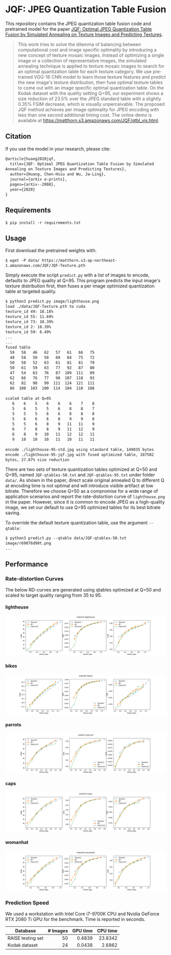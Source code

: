 # JQF: JPEG Quantization Table Fusion

This repository contains the JPEG quantization table fusion code and pretrained model for the paper [JQF: Optimal JPEG Quantization Table Fusion by Simulated Annealing on Texture Images and Predicting Textures](https://arxiv.org/abs/2008.05672).

> This work tries to solve the dilemma of balancing between computational cost and image specific optimality by introducing a new concept of texture mosaic images. Instead of optimizing a single image or a collection of representative images, the simulated annealing technique is applied to texture mosaic images to search for an optimal quantization table for each texture category. We use pre-trained VGG-16 CNN model to learn those texture features and predict the new image's texture distribution, then fuse optimal texture tables to come out with an image specific optimal quantization table. On the Kodak dataset with the quality setting Q=95, our experiment shows a size reduction of 23.5% over the JPEG standard table with a slightly 0.35% FSIM decrease, which is visually unperceivable. The proposed JQF method achieves per image optimality for JPEG encoding with less than one second additional timing cost. The online demo is available at https://matthorn.s3.amazonaws.com/JQF/qtbl_vis.html.

## Citation

If you use the model in your research, please cite:
```
@article{huang2020jqf,
  title={JQF: Optimal JPEG Quantization Table Fusion by Simulated Annealing on Texture Images and Predicting Textures},
  author={Huang, Chen-Hsiu and Wu, Ja-Ling},
  journal={arXiv e-prints},
  pages={arXiv--2008},
  year={2020}
}
```

## Requirements

```
$ pip install -r requirements.txt
```

## Usage

First download the pretrained weights with:

```
$ wget -P data/ https://matthorn.s3-ap-northeast-1.amazonaws.com/JQF/JQF-Texture.pth
```

Simply execute the script ```predict.py``` with a list of images to encode, defaults to JPEG quality at Q=95. This program predicts the input image's texture distribution first, then fuses a per image optimized quantization table at targeted quality.

```
$ python3 predict.py image/lighthouse.png
load ./data/JQF-Texture.pth to cuda
texture_id 49: 18.18%
texture_id 55: 11.69%
texture_id 73: 10.39%
texture_id 2: 10.39%
texture_id 59: 6.49%
...
...
fused table
  59   58   46   62   57   61   66   75 
  48   58   50   50   60   84   75   72 
  50   50   52   63   61   81   81   79 
  50   61   59   63   77   92   87   80 
  47   54   63   76   87  109  111   89 
  62   66   76   77   90  107  118   93 
  62   82   90   99  111  124  121  111 
  86  100  103  100  114  104  110  108 

scaled table at Q=95
   6    6    5    6    6    6    7    8 
   5    6    5    5    6    8    8    7 
   5    5    5    6    6    8    8    8 
   5    6    6    6    8    9    9    8 
   5    5    6    8    9   11   11    9 
   6    7    8    8    9   11   12    9 
   6    8    9   10   11   12   12   11 
   9   10   10   10   11   10   11   11 

encode ./lighthouse-95-std.jpg using standard table, 149035 bytes
encode ./lighthouse-95-jqf.jpg with fused optimized table, 107502 bytes, 27.87% size reduction
```

There are two sets of texture quantization tables optimized at Q=50 and Q=95, named ```JQF-qtables-50.txt``` and ```JQF-qtables-95.txt``` under folder ```data/```. As shown in the paper, direct scale original annealed Q to different Q at encoding time is not optimal and will introduce visible artifact at low bitrate. Therefore we choose Q=50 as a compromise for a wide range of application scenarios and report the rate-distortion curve of ```lighthouse.png``` in the paper. However, since it is common to encode JPEG as a high-quality image, we set our default to use Q=95 optimized tables for its best bitrate saving. 

To override the default texture quantization table, use the argument ```--qtable```:

```
$ python3 predict.py --qtable data/JQF-qtables-50.txt image/r69076d90t.png
...
```

## Performance

### Rate-distortion Curves

The below RD-curves are generated using qtables optimized at Q=50 and scaled to target quality ranging from 35 to 95. 

#### lighthouse

![lighthouse](https://github.com/chenhsiu48/JQF/raw/master/RD/kodim19-rd.png)

#### bikes

![bikes](https://github.com/chenhsiu48/JQF/raw/master/RD/kodim05-rd.png)

#### parrots
![parrots](https://github.com/chenhsiu48/JQF/raw/master/RD/kodim23-rd.png)

#### caps
![caps](https://github.com/chenhsiu48/JQF/raw/master/RD/kodim03-rd.png)

#### womanhat
![womanhat](https://github.com/chenhsiu48/JQF/raw/master/RD/kodim04-rd.png)

### Prediction Speed

We used a workstation with Intel Core i7-9700K CPU and Nvidia
GeForce RTX 2080 Ti GPU for the benchmark. Time is reported in seconds.

| Database          | # Images | GPU time | CPU time |
|-------------------|---------:|---------:|---------:|
| RAISE testing set |       50 |   0.4839 |  23.8342 |
| Kodak dataset     |       24 |   0.0438 |   2.6862 |
